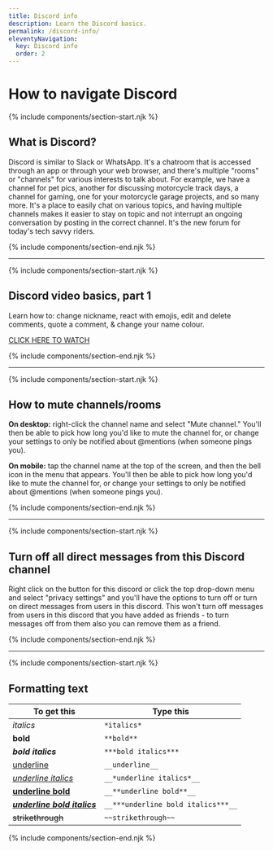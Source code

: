```yaml
---
title: Discord info
description: Learn the Discord basics.
permalink: /discord-info/
eleventyNavigation:
  key: Discord info
  order: 2
---
```

# How to navigate Discord

{% include components/section-start.njk %}

## What is Discord?

Discord is similar to Slack or WhatsApp. It's a chatroom that is accessed through an app or through your web browser, and there's multiple "rooms" or "channels" for various interests to talk about. For example, we have a channel for pet pics, another for discussing motorcycle track days, a channel for gaming, one for your motorcycle garage projects, and so many more. It's a place to easily chat on various topics, and having multiple channels makes it easier to stay on topic and not interrupt an ongoing conversation by posting in the correct channel. It's the new forum for today's tech savvy riders.

{% include components/section-end.njk %}

- - -

{% include components/section-start.njk %}

## Discord video basics, part 1

Learn how to: change nickname, react with emojis, edit and delete comments, quote a comment, & change your name colour.

[CLICK HERE TO WATCH](https://www.youtube.com/watch?v=IIE4SCEwgUU)

{% include components/section-end.njk %}

- - -

{% include components/section-start.njk %}

## How to mute channels/rooms

**On desktop:** right-click the channel name and select "Mute channel." You'll then be able to pick how long you'd like to mute the channel for, or change your settings to only be notified about @mentions (when someone pings you).

**On mobile:** tap the channel name at the top of the screen, and then the bell icon in the menu that appears. You'll then be able to pick how long you'd like to mute the channel for, or change your settings to only be notified about @mentions (when someone pings you).

{% include components/section-end.njk %}

- - -

{% include components/section-start.njk %}

## Turn off all direct messages from this Discord channel

Right click on the button for this discord or click the top drop-down menu and select "privacy settings" and you'll have the options to turn off or turn on direct messages from users in this discord. This won't turn off messages from users in this discord that you have added as friends - to turn messages off from them also you can remove them as a friend.

{% include components/section-end.njk %}

- - -

{% include components/section-start.njk %}

## Formatting text

| To get this                                 | Type this                          |
| ------------------------------------------- | ---------------------------------- |
| *italics*                                   | `*italics*`                        |
| **bold**                                    | `**bold**`                         |
| ***bold italics***                          | `***bold italics***`               |
| <u>underline</u>                            | `__underline__`                    |
| <u><i>underline italics</i></u>             | `__*underline italics*__`          |
| <u><b>underline bold</b></u>                | `__**underline bold**__`           |
| <u><b><i>underline bold italics</i></b></u> | `__***underline bold italics***__` |
| ~~strikethrough~~                           | `~~strikethrough~~`                |

{% include components/section-end.njk %}